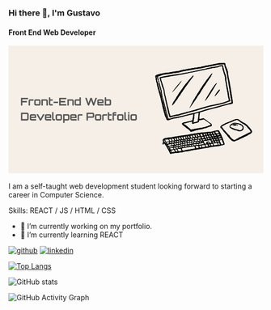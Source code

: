 ### Hi there 👋, I'm Gustavo
#### Front End Web Developer
![Front End Web Developer](https://github.com/future-cs/future-cs/blob/main/github.png)

I am a self-taught web development student looking forward to starting a career in Computer Science. 

Skills: REACT / JS / HTML / CSS

- 🔭 I’m currently working on my portfolio. 
- 🌱 I’m currently learning REACT 


[<img src='https://cdn.jsdelivr.net/npm/simple-icons@3.0.1/icons/github.svg' alt='github' height='40'>](https://github.com/future-cs)  [<img src='https://cdn.jsdelivr.net/npm/simple-icons@3.0.1/icons/linkedin.svg' alt='linkedin' height='40'>](https://www.linkedin.com/in/https://www.linkedin.com/public-profile/settings?trk=d_flagship3_profile_self_view_public_profile/)  

[![Top Langs](https://github-readme-stats.vercel.app/api/top-langs/?username=future-cs)](https://github.com/anuraghazra/github-readme-stats)

![GitHub stats](https://github-readme-stats.vercel.app/api?username=future-cs&show_icons=true)  

![GitHub Activity Graph](https://activity-graph.herokuapp.com/graph?username=future-cs)  

